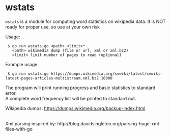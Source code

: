 # wstats

`wstats` is a module for computing word statistics on wikipedia data. It is NOT ready for proper use, so use at your own risk

Usage:
  
     $ go run wstats.go <path> <limit>*
       <path> wikimedia dump (file or url, xml or xml.bz2)
       <limit> limit number of pages to read (optional)
   	
Example usage:

     $ go run wstats.go https://dumps.wikimedia.org/svwiki/latest/svwiki-latest-pages-articles-multistream.xml.bz2 10000

The program will print running progress and basic statistics to standard error.<br/>
A complete word frequency list will be printed to standard out.

Wikipedia dumps: https://dumps.wikimedia.org/backup-index.html

<br/>
Xml parsing inspired by: http://blog.davidsingleton.org/parsing-huge-xml-files-with-go
